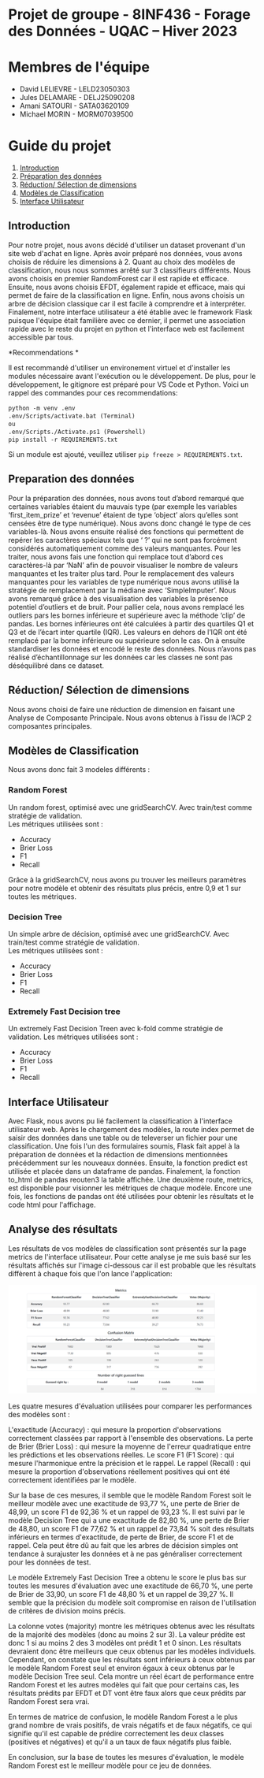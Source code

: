 # Projet de groupe - 8INF436 - Forage des Données - UQAC – Hiver 2023

# Membres de l'équipe
- David LELIEVRE - LELD23050303
- Jules DELAMARE - DELJ25090208
- Amani SATOURI - SATA03620109
- Michael MORIN - MORM07039500

# Guide du projet
1. [Introduction](#réduction-sélection-de-dimensions)
2. [Préparation des données](#préparation-des-données)
3. [Réduction/ Sélection de dimensions](#réduction-sélection-de-dimensions)
4. [Modèles de Classification](#modèles-de-classification)
5. [Interface Utilisateur](#interface-utlisateur)

## Introduction
Pour notre projet, nous avons décidé d'utiliser un dataset provenant d'un site web d'achat en ligne. Après avoir préparé nos données, vous avons choisis de réduire les dimensions à 2. Quant au choix des modèles de classification, nous nous sommes arrêté sur 3 classifieurs différents. Nous avons choisis en premier RandomForest car il est rapide et efficace. Ensuite, nous avons choisis EFDT, également rapide et efficace, mais qui permet de faire de la classification en ligne. Enfin, nous avons choisis un arbre de décision classique car il est facile à comprendre et à interpréter. Finalement, notre interface utilisateur a été établie avec le framework Flask puisque l'équipe était familière avec ce dernier, il permet une association rapide avec le reste du projet en python et l'interface web est facilement accessible par tous.

*Recommendations *

Il est recommandé d'utiliser un environement virtuel et d'installer les modules nécessaire avant l'exécution ou le développement. De plus, pour le développement, le gitignore est préparé pour VS Code et Python. Voici un rappel des commandes pour ces recommendations:
```
python -m venv .env
.env/Scripts/activate.bat (Terminal)
ou
.env/Scripts./Activate.ps1 (Powershell)
pip install -r REQUIREMENTS.txt
```
Si un module est ajouté, veuillez utiliser `pip freeze > REQUIREMENTS.txt`.

## Preparation des données
Pour la préparation des données, nous avons tout d’abord remarqué que certaines variables étaient du mauvais type (par exemple les variables ‘first_item_prize’ et ‘revenue’ étaient de type ‘object’ alors qu’elles sont censées être de type numérique). Nous avons donc changé le type de ces variables-là. Nous avons ensuite réalisé des fonctions qui permettent de repérer les caractères spéciaux tels que ‘ ?’ qui ne sont pas forcément considérés automatiquement comme des valeurs manquantes. Pour les traiter, nous avons fais une fonction qui remplace tout d’abord ces caractères-là par ‘NaN’ afin de pouvoir visualiser le nombre de valeurs manquantes et les traiter plus tard. Pour le remplacement des valeurs manquantes pour les variables de type numérique nous avons utilisé la stratégie de remplacement par la médiane avec ‘SimpleImputer’. Nous avons remarqué grâce à des visualisation des variables la présence potentiel d’outliers et de bruit. Pour pallier cela, nous avons remplacé les outliers pars les bornes inférieure et supérieure avec la méthode ‘clip’ de pandas. Les bornes inférieures ont été calculées à partir des quartiles Q1 et Q3 et de l’écart inter quartile (IQR). Les valeurs en dehors de l’IQR ont été remplacé par la borne inférieure ou supérieure selon le cas. On à ensuite standardiser les données et encodé le reste des données. Nous n’avons pas réalisé d’échantillonnage sur les données car les classes ne sont pas déséquilibré dans ce dataset.

## Réduction/ Sélection de dimensions
Nous avons choisi de faire une réduction de dimension en faisant une Analyse de Composante Principale. Nous avons obtenus à l’issu de l’ACP 2 composantes principales. 

## Modèles de Classification

Nous avons donc fait 3 modeles différents :

### Random Forest

Un random forest, optimisé avec une gridSearchCV. Avec train/test comme stratégie de validation. <br>
Les métriques utilisées sont :
- Accuracy
- Brier Loss
- F1
- Recall

Grâce à la gridSearchCV, nous avons pu trouver les meilleurs paramètres pour notre modèle et obtenir des résultats plus précis, entre 0,9 et 1 sur toutes les métriques.

### Decision Tree

Un simple arbre de décision, optimisé avec une gridSearchCV. Avec train/test comme stratégie de validation. <br>
Les métriques utilisées sont :
- Accuracy
- Brier Loss
- F1
- Recall

### Extremely Fast Decision tree

Un extremely Fast Decision Treen avec k-fold comme stratégie de validation.
Les métriques utilisées sont :
- Accuracy
- Brier Loss
- F1
- Recall

## Interface Utilisateur
Avec Flask, nous avons pu lié facilement la classification à l'interface utilisateur web. Après le chargement des modèles, la route index permet de saisir des données dans une table ou de televerser un fichier pour une classification. Une fois l'un des formulaires soumis, Flask fait appel à la préparation de données et la rédaction de dimensions mentionnées précédemment sur les nouveaux données. Ensuite, la fonction predict est utilisée et placée dans un dataframe de pandas. Finalement,  la fonction to_html de pandas reouten3 la table affichée. 
Une deuxième route, metrics, est disponible pour visionner les métriques de chaque modèle. Encore une fois, les fonctions de pandas ont été utilisées pour obtenir les résultats et le code html pour l'affichage. 

## Analyse des résultats

Les résultats de vos modèles de classification sont présentés sur la page metrics de l'interface utilisateur.
Pour cette analyse je me suis basé sur les résultats affichés sur l'image ci-dessous car il est probable que les résultats diffèrent à chaque fois que l'on lance l'application: 

![image](result.png)

Les quatre mesures d'évaluation utilisées pour comparer les performances des modèles sont :

L'exactitude (Accuracy) : qui mesure la proportion d'observations correctement classées par rapport à l'ensemble des observations.
La perte de Brier (Brier Loss) : qui mesure la moyenne de l'erreur quadratique entre les prédictions et les observations réelles.
Le score F1 (F1 Score) : qui mesure l'harmonique entre la précision et le rappel.
Le rappel (Recall) : qui mesure la proportion d'observations réellement positives qui ont été correctement identifiées par le modèle.

Sur la base de ces mesures, il semble que le modèle Random Forest soit le meilleur modèle avec une exactitude de 93,77 %, une perte de Brier de 48,99, un score F1 de 92,36 % et un rappel de 93,23 %. Il est suivi par le modèle Decision Tree qui a une exactitude de 82,80 %, une perte de Brier de 48,80, un score F1 de 77,62 % et un rappel de 73,84 % soit des résultats inférieurs en termes d'exactitude, de perte de Brier, de score F1 et de rappel. Cela peut être dû au fait que les arbres de décision simples ont tendance à surajuster les données et à ne pas généraliser correctement pour les données de test.

Le modèle Extremely Fast Decision Tree a obtenu le score le plus bas sur toutes les mesures d'évaluation avec une exactitude de 66,70 %, une perte de Brier de 33,90, un score F1 de 48,80 % et un rappel de 39,27 %. Il semble que la précision du modèle soit compromise en raison de l'utilisation de critères de division moins précis.

La colonne votes (majority) montre les métriques obtenus avec les résultats de la majorité des modèles (donc au moins 2 sur 3). La valeur prédite est donc 1 si au moins 2 des 3 modèles ont prédit 1 et 0 sinon. Les résultats devraient donc être meilleurs que ceux obtenus par les modèles individuels. Cependant, on constate que les résultats sont inférieurs à ceux obtenus par le modèle Random Forest seul et environ égaux à ceux obtenus par le modèle Decision Tree seul. Cela montre un réel écart de performance entre Random Forest et les autres modèles qui fait que pour certains cas, les résultats prédits par EFDT et DT vont être faux alors que ceux prédits par Random Forest sera vrai.

En termes de matrice de confusion, le modèle Random Forest a le plus grand nombre de vrais positifs, de vrais négatifs et de faux négatifs, ce qui signifie qu'il est capable de prédire correctement les deux classes (positives et négatives) et qu'il a un taux de faux négatifs plus faible.

En conclusion, sur la base de toutes les mesures d'évaluation, le modèle Random Forest est le meilleur modèle pour ce jeu de données.